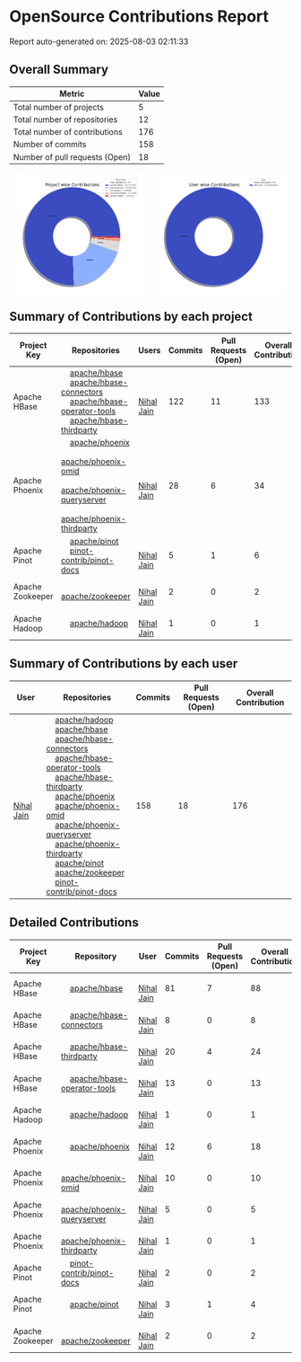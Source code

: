 # OpenSource Contributions Report

Report auto-generated on: 2025-08-03 02:11:33

## Overall Summary

| Metric | Value |
|--------|-------|
| Total number of projects | 5 |
| Total number of repositories | 12 |
| Total number of contributions | 176 |
| Number of commits | 158 |
| Number of pull requests (Open) | 18 |

<div style="display: flex; justify-content: space-around;">
  <img src="project_wise_contribution.png" alt="Project wise Contributions" style="width:45%;">
  <img src="user_wise_contribution.png" alt="User wise Contributions" style="width:45%;">
</div>

## Summary of Contributions by each project

| Project Key | Repositories | Users | Commits | Pull Requests (Open) | Overall Contribution |
|--------------|--------------|-------|---------|----------------------|----------------------|
| Apache HBase | <img src='https://avatars.githubusercontent.com/u/47359?v=4' width='12' height='12'> [apache/hbase](https://github.com/apache/hbase)<br><img src='https://avatars.githubusercontent.com/u/47359?v=4' width='12' height='12'> [apache/hbase-connectors](https://github.com/apache/hbase-connectors)<br><img src='https://avatars.githubusercontent.com/u/47359?v=4' width='12' height='12'> [apache/hbase-operator-tools](https://github.com/apache/hbase-operator-tools)<br><img src='https://avatars.githubusercontent.com/u/47359?v=4' width='12' height='12'> [apache/hbase-thirdparty](https://github.com/apache/hbase-thirdparty) | <img src='https://avatars.githubusercontent.com/u/3429351?v=4' width='12' height='12'> [Nihal Jain](https://github.com/NihalJain) | 122 | 11 | 133 |
| Apache Phoenix | <img src='https://avatars.githubusercontent.com/u/47359?v=4' width='12' height='12'> [apache/phoenix](https://github.com/apache/phoenix)<br><img src='https://avatars.githubusercontent.com/u/47359?v=4' width='12' height='12'> [apache/phoenix-omid](https://github.com/apache/phoenix-omid)<br><img src='https://avatars.githubusercontent.com/u/47359?v=4' width='12' height='12'> [apache/phoenix-queryserver](https://github.com/apache/phoenix-queryserver)<br><img src='https://avatars.githubusercontent.com/u/47359?v=4' width='12' height='12'> [apache/phoenix-thirdparty](https://github.com/apache/phoenix-thirdparty) | <img src='https://avatars.githubusercontent.com/u/3429351?v=4' width='12' height='12'> [Nihal Jain](https://github.com/NihalJain) | 28 | 6 | 34 |
| Apache Pinot | <img src='https://avatars.githubusercontent.com/u/47359?v=4' width='12' height='12'> [apache/pinot](https://github.com/apache/pinot)<br><img src='https://avatars.githubusercontent.com/u/62676312?v=4' width='12' height='12'> [pinot-contrib/pinot-docs](https://github.com/pinot-contrib/pinot-docs) | <img src='https://avatars.githubusercontent.com/u/3429351?v=4' width='12' height='12'> [Nihal Jain](https://github.com/NihalJain) | 5 | 1 | 6 |
| Apache Zookeeper | <img src='https://avatars.githubusercontent.com/u/47359?v=4' width='12' height='12'> [apache/zookeeper](https://github.com/apache/zookeeper) | <img src='https://avatars.githubusercontent.com/u/3429351?v=4' width='12' height='12'> [Nihal Jain](https://github.com/NihalJain) | 2 | 0 | 2 |
| Apache Hadoop | <img src='https://avatars.githubusercontent.com/u/47359?v=4' width='12' height='12'> [apache/hadoop](https://github.com/apache/hadoop) | <img src='https://avatars.githubusercontent.com/u/3429351?v=4' width='12' height='12'> [Nihal Jain](https://github.com/NihalJain) | 1 | 0 | 1 |

## Summary of Contributions by each user

| User | Repositories | Commits | Pull Requests (Open) | Overall Contribution |
|------|--------------|---------|----------------------|----------------------|
| <img src='https://avatars.githubusercontent.com/u/3429351?v=4' width='12' height='12'> [Nihal Jain](https://github.com/NihalJain) | <img src='https://avatars.githubusercontent.com/u/47359?v=4' width='12' height='12'> [apache/hadoop](https://github.com/apache/hadoop)<br><img src='https://avatars.githubusercontent.com/u/47359?v=4' width='12' height='12'> [apache/hbase](https://github.com/apache/hbase)<br><img src='https://avatars.githubusercontent.com/u/47359?v=4' width='12' height='12'> [apache/hbase-connectors](https://github.com/apache/hbase-connectors)<br><img src='https://avatars.githubusercontent.com/u/47359?v=4' width='12' height='12'> [apache/hbase-operator-tools](https://github.com/apache/hbase-operator-tools)<br><img src='https://avatars.githubusercontent.com/u/47359?v=4' width='12' height='12'> [apache/hbase-thirdparty](https://github.com/apache/hbase-thirdparty)<br><img src='https://avatars.githubusercontent.com/u/47359?v=4' width='12' height='12'> [apache/phoenix](https://github.com/apache/phoenix)<br><img src='https://avatars.githubusercontent.com/u/47359?v=4' width='12' height='12'> [apache/phoenix-omid](https://github.com/apache/phoenix-omid)<br><img src='https://avatars.githubusercontent.com/u/47359?v=4' width='12' height='12'> [apache/phoenix-queryserver](https://github.com/apache/phoenix-queryserver)<br><img src='https://avatars.githubusercontent.com/u/47359?v=4' width='12' height='12'> [apache/phoenix-thirdparty](https://github.com/apache/phoenix-thirdparty)<br><img src='https://avatars.githubusercontent.com/u/47359?v=4' width='12' height='12'> [apache/pinot](https://github.com/apache/pinot)<br><img src='https://avatars.githubusercontent.com/u/47359?v=4' width='12' height='12'> [apache/zookeeper](https://github.com/apache/zookeeper)<br><img src='https://avatars.githubusercontent.com/u/62676312?v=4' width='12' height='12'> [pinot-contrib/pinot-docs](https://github.com/pinot-contrib/pinot-docs) | 158 | 18 | 176 |

## Detailed Contributions

| Project Key | Repository | User | Commits | Pull Requests (Open) | Overall Contribution |
|--------------|------------|------|---------|----------------------|----------------------|
| Apache HBase | <img src='https://avatars.githubusercontent.com/u/47359?v=4' width='12' height='12'> [apache/hbase](https://github.com/apache/hbase) | <img src='https://avatars.githubusercontent.com/u/3429351?v=4' width='12' height='12'> [Nihal Jain](https://github.com/NihalJain) | 81 | 7 | 88 |
| Apache HBase | <img src='https://avatars.githubusercontent.com/u/47359?v=4' width='12' height='12'> [apache/hbase-connectors](https://github.com/apache/hbase-connectors) | <img src='https://avatars.githubusercontent.com/u/3429351?v=4' width='12' height='12'> [Nihal Jain](https://github.com/NihalJain) | 8 | 0 | 8 |
| Apache HBase | <img src='https://avatars.githubusercontent.com/u/47359?v=4' width='12' height='12'> [apache/hbase-thirdparty](https://github.com/apache/hbase-thirdparty) | <img src='https://avatars.githubusercontent.com/u/3429351?v=4' width='12' height='12'> [Nihal Jain](https://github.com/NihalJain) | 20 | 4 | 24 |
| Apache HBase | <img src='https://avatars.githubusercontent.com/u/47359?v=4' width='12' height='12'> [apache/hbase-operator-tools](https://github.com/apache/hbase-operator-tools) | <img src='https://avatars.githubusercontent.com/u/3429351?v=4' width='12' height='12'> [Nihal Jain](https://github.com/NihalJain) | 13 | 0 | 13 |
| Apache Hadoop | <img src='https://avatars.githubusercontent.com/u/47359?v=4' width='12' height='12'> [apache/hadoop](https://github.com/apache/hadoop) | <img src='https://avatars.githubusercontent.com/u/3429351?v=4' width='12' height='12'> [Nihal Jain](https://github.com/NihalJain) | 1 | 0 | 1 |
| Apache Phoenix | <img src='https://avatars.githubusercontent.com/u/47359?v=4' width='12' height='12'> [apache/phoenix](https://github.com/apache/phoenix) | <img src='https://avatars.githubusercontent.com/u/3429351?v=4' width='12' height='12'> [Nihal Jain](https://github.com/NihalJain) | 12 | 6 | 18 |
| Apache Phoenix | <img src='https://avatars.githubusercontent.com/u/47359?v=4' width='12' height='12'> [apache/phoenix-omid](https://github.com/apache/phoenix-omid) | <img src='https://avatars.githubusercontent.com/u/3429351?v=4' width='12' height='12'> [Nihal Jain](https://github.com/NihalJain) | 10 | 0 | 10 |
| Apache Phoenix | <img src='https://avatars.githubusercontent.com/u/47359?v=4' width='12' height='12'> [apache/phoenix-queryserver](https://github.com/apache/phoenix-queryserver) | <img src='https://avatars.githubusercontent.com/u/3429351?v=4' width='12' height='12'> [Nihal Jain](https://github.com/NihalJain) | 5 | 0 | 5 |
| Apache Phoenix | <img src='https://avatars.githubusercontent.com/u/47359?v=4' width='12' height='12'> [apache/phoenix-thirdparty](https://github.com/apache/phoenix-thirdparty) | <img src='https://avatars.githubusercontent.com/u/3429351?v=4' width='12' height='12'> [Nihal Jain](https://github.com/NihalJain) | 1 | 0 | 1 |
| Apache Pinot | <img src='https://avatars.githubusercontent.com/u/62676312?v=4' width='12' height='12'> [pinot-contrib/pinot-docs](https://github.com/pinot-contrib/pinot-docs) | <img src='https://avatars.githubusercontent.com/u/3429351?v=4' width='12' height='12'> [Nihal Jain](https://github.com/NihalJain) | 2 | 0 | 2 |
| Apache Pinot | <img src='https://avatars.githubusercontent.com/u/47359?v=4' width='12' height='12'> [apache/pinot](https://github.com/apache/pinot) | <img src='https://avatars.githubusercontent.com/u/3429351?v=4' width='12' height='12'> [Nihal Jain](https://github.com/NihalJain) | 3 | 1 | 4 |
| Apache Zookeeper | <img src='https://avatars.githubusercontent.com/u/47359?v=4' width='12' height='12'> [apache/zookeeper](https://github.com/apache/zookeeper) | <img src='https://avatars.githubusercontent.com/u/3429351?v=4' width='12' height='12'> [Nihal Jain](https://github.com/NihalJain) | 2 | 0 | 2 |
